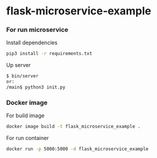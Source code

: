 # flask-microservice-example

### For run microservice

Install dependencies
```bash
pip3 install -r requirements.txt
```

Up server
```bash
$ bin/server
or:
/main$ python3 init.py
```


### Docker image

For build image
```bash
docker image build -t flask_microservice_example .
```

For run container
```bash
docker run -p 5000:5000 -d flask_microservice_example
```
